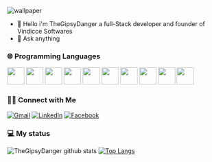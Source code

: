 ![wallpaper](https://user-images.githubusercontent.com/22872282/101290257-ca86d200-37df-11eb-8674-47979bc6121c.png)

- :wave: Hello i'm TheGipsyDanger a full-Stack developer and founder of Vindicce Softwares
- 💬 Ask anything

### 🌐 Programming Languages

<img src="http://simpleicons.org/icons/nodedotjs.svg" width="40" height="40" /> <img src="https://simpleicons.org/icons/react.svg" width="40" height="40"/> 
<img src="http://simpleicons.org/icons/nextdotjs.svg" width="40" height="40" /> <img src="https://simpleicons.org/icons/expo.svg" width="40" height="40"/> <img src="https://simpleicons.org/icons/redux.svg" width="40" height="40"/> <img src="http://simpleicons.org/icons/elixir.svg" width="40" height="40"/> <img src="http://simpleicons.org/icons/ruby.svg" width="40" height="40"/> <img src="http://simpleicons.org/icons/rubyonrails.svg" width="40" height="40"/> <img src="http://simpleicons.org/icons/github.svg" width="40" height="40" /> <img src="http://simpleicons.org/icons/git.svg" width="40" height="40" />

### 🤝🏻 Connect with Me 

[![Gmail](https://img.shields.io/badge/-GMAIL-D14836?style=for-the-badge&logo=gmail&logoColor=white)](mailto:henriquebasshvf@gmail.com)
[![LinkedIn](https://img.shields.io/badge/-LINKEDIN-0077B5?style=for-the-badge&logo=linkedin&logoColor=white)](https://www.linkedin.com/in/renanfonte/)
[![Facebook](https://img.shields.io/badge/-FACEBOOK-3b5998?style=for-the-badge&logo=facebook&logoColor=white)](https://www.facebook.com/renan.henrique.771)

### :computer: My status

![TheGipsyDanger github stats](https://github-readme-stats.vercel.app/api?username=TheGipsyDanger&show_icons=true&theme=buefy)
[![Top Langs](https://github-readme-stats.vercel.app/api/top-langs/?username=TheGipsyDanger&layout=compact)](https://github.com/TheGipsyDanger/github-readme-stats)
